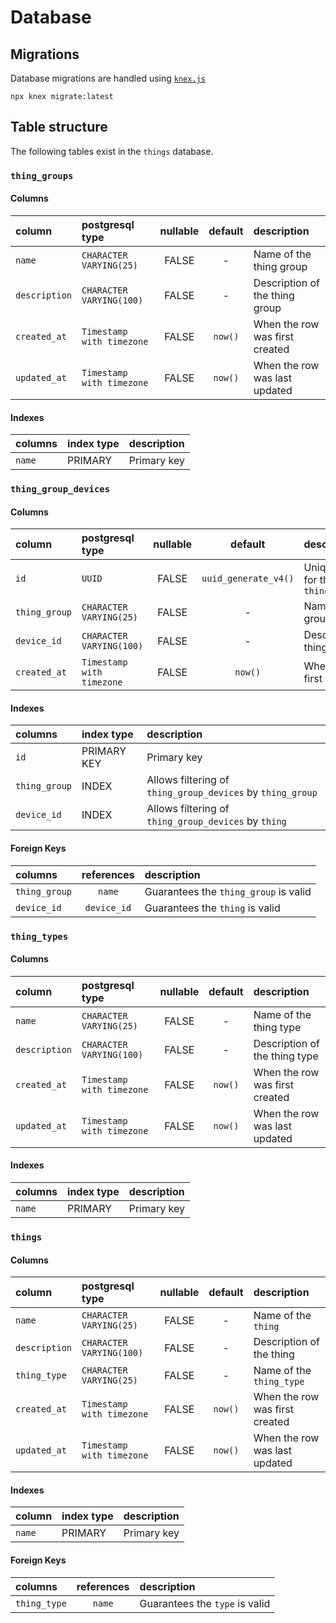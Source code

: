 # Database

## Migrations

Database migrations are handled using [`knex.js`](https://knexjs.org/)

```
npx knex migrate:latest
```

## Table structure

The following tables exist in the `things` database.

### `thing_groups`

#### Columns

| column        | postgresql type           | nullable | default | description                    |
|:--------------|:--------------------------|:--------:|:-------:|:-------------------------------|
| `name`        | `CHARACTER VARYING(25)`   |  FALSE   |    -    | Name of the thing group        |
| `description` | `CHARACTER VARYING(100)`  |  FALSE   |    -    | Description of the thing group |
| `created_at`  | `Timestamp with timezone` |  FALSE   | `now()` | When the row was first created |
| `updated_at`  | `Timestamp with timezone` |  FALSE   | `now()` | When the row was last updated  |

#### Indexes

| columns | index type | description |
|:--------|:-----------|:------------|
| `name`  | PRIMARY    | Primary key |

### `thing_group_devices`

#### Columns

| column        | postgresql type           | nullable |       default        | description                                    |
|:--------------|:--------------------------|:--------:|:--------------------:|:-----------------------------------------------|
| `id`          | `UUID`                    |  FALSE   | `uuid_generate_v4()` | Unique identifier for the `thing_group_device` |
| `thing_group` | `CHARACTER VARYING(25)`   |  FALSE   |          -           | Name of the thing group                        |
| `device_id`   | `CHARACTER VARYING(100)`  |  FALSE   |          -           | Description of the thing group                 |
| `created_at`  | `Timestamp with timezone` |  FALSE   |       `now()`        | When the row was first created                 |

#### Indexes

| columns       | index type  | description                                                |
|:--------------|:------------|:-----------------------------------------------------------|
| `id`          | PRIMARY KEY | Primary key                                                |
| `thing_group` | INDEX       | Allows filtering of `thing_group_devices` by `thing_group` |
| `device_id`   | INDEX       | Allows filtering of `thing_group_devices` by `thing`       |


#### Foreign Keys

| columns       | references  | description                           |
|:--------------|:-----------:|:--------------------------------------|
| `thing_group` |   `name`    | Guarantees the `thing_group` is valid |
| `device_id`   | `device_id` | Guarantees the `thing` is valid       |

### `thing_types`

#### Columns

| column        | postgresql type           | nullable | default | description                    |
|:--------------|:--------------------------|:--------:|:-------:|:-------------------------------|
| `name`        | `CHARACTER VARYING(25)`   |  FALSE   |    -    | Name of the thing type         |
| `description` | `CHARACTER VARYING(100)`  |  FALSE   |    -    | Description of the thing type  |
| `created_at`  | `Timestamp with timezone` |  FALSE   | `now()` | When the row was first created |
| `updated_at`  | `Timestamp with timezone` |  FALSE   | `now()` | When the row was last updated  |

#### Indexes

| columns | index type | description |
|:--------|:-----------|:------------|
| `name`  | PRIMARY    | Primary key |

### `things`

#### Columns

| column        | postgresql type           | nullable | default | description                    |
|:--------------|:--------------------------|:--------:|:-------:|:-------------------------------|
| `name`        | `CHARACTER VARYING(25)`   |  FALSE   |    -    | Name of the `thing`            |
| `description` | `CHARACTER VARYING(100)`  |  FALSE   |    -    | Description of the thing       |
| `thing_type`  | `CHARACTER VARYING(25)`   |  FALSE   |    -    | Name of the `thing_type`       |
| `created_at`  | `Timestamp with timezone` |  FALSE   | `now()` | When the row was first created |
| `updated_at`  | `Timestamp with timezone` |  FALSE   | `now()` | When the row was last updated  |

#### Indexes

| column | index type | description                     |
|:-------|:-----------|:--------------------------------|
| `name` | PRIMARY    | Primary key                     |

#### Foreign Keys

| columns      | references | description                    |
|:-------------|:----------:|:-------------------------------|
| `thing_type` |   `name`   | Guarantees the `type` is valid |
